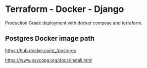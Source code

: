 # Terraform - Docker - Django 
Production Grade deployment with docker compose and terraform. 


## Postgres Docker image path
https://hub.docker.com/_/postgres

https://www.psycopg.org/docs/install.html
